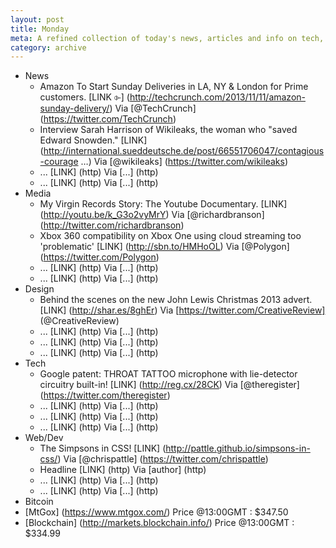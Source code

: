 ```yaml
---
layout: post
title: Monday
meta: A refined collection of today's news, articles and info on tech, web and design.
category: archive
---
```


- News
	- Amazon To Start Sunday Deliveries in LA, NY & London for Prime customers. [LINK ⌱] (http://techcrunch.com/2013/11/11/amazon-sunday-delivery/) Via [@TechCrunch] (https://twitter.com/TechCrunch)
	- Interview Sarah Harrison of Wikileaks, the woman who "saved Edward Snowden." [LINK] (http://international.sueddeutsche.de/post/66551706047/contagious-courage …) Via [@wikileaks] (https://twitter.com/wikileaks)
	- ... [LINK] (http) Via [...] (http)
	- ... [LINK] (http) Via [...] (http)
- Media
	- My Virgin Records Story: The Youtube Documentary. [LINK] (http://youtu.be/k_G3o2vyMrY) Via [@richardbranson] (http://twitter.com/richardbranson)
	- Xbox 360 compatibility on Xbox One using cloud streaming too 'problematic' [LINK] (http://sbn.to/HMHoOL) Via [@Polygon] (https://twitter.com/Polygon)
	- ... [LINK] (http) Via [...] (http)
	- ... [LINK] (http) Via [...] (http)
- Design	
	- Behind the scenes on the new John Lewis Christmas 2013 advert. [LINK] (http://shar.es/8ghEr) Via [https://twitter.com/CreativeReview] (@CreativeReview)
	- ... [LINK] (http) Via [...] (http)
	- ... [LINK] (http) Via [...] (http)
	- ... [LINK] (http) Via [...] (http)
- Tech
	- Google patent: THROAT TATTOO microphone with lie-detector circuitry built-in! [LINK] (http://reg.cx/28CK) Via [@theregister] (https://twitter.com/theregister)
	- ... [LINK] (http) Via [...] (http)
	- ... [LINK] (http) Via [...] (http)
	- ... [LINK] (http) Via [...] (http)
- Web/Dev
	- The Simpsons in CSS! [LINK] (http://pattle.github.io/simpsons-in-css/) Via [@chrispattle] (https://twitter.com/chrispattle)
	- Headline [LINK] (http) Via [author] (http)
	- ... [LINK] (http) Via [...] (http)
	- ... [LINK] (http) Via [...] (http)
- Bitcoin
 - [MtGox] (https://www.mtgox.com/) Price @13:00GMT : $347.50
 - [Blockchain] (http://markets.blockchain.info/) Price @13:00GMT : $334.99